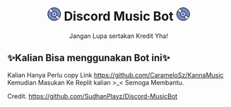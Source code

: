 <h1 align="center"><img src="./assets/logo.gif" width="30px"> Discord Music Bot <img src="./assets/logo.gif" width="30px"></h1>
<p align="center">Jangan Lupa sertakan Kredit Yha!</p>

## ✨Kalian Bisa menggunakan Bot ini✨

 Kalian Hanya Perlu copy Link
 https://github.com/CarameloSz/KannaMusic
Kemudian Masukan Ke Replit kalian >_<
Semoga Membantu.

Credit.
https://github.com/SudhanPlayz/Discord-MusicBot
